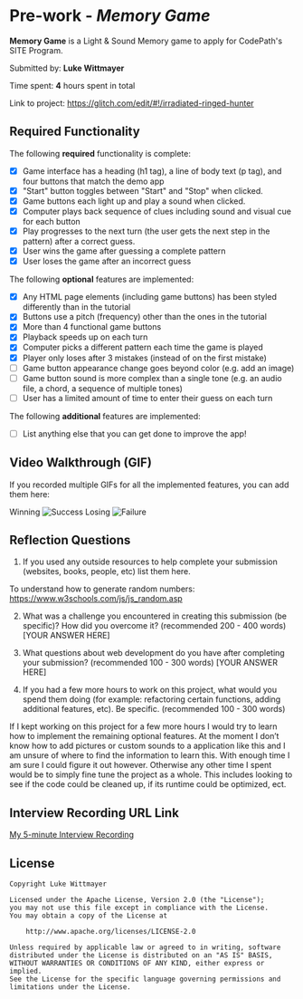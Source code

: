 # Pre-work - *Memory Game*

**Memory Game** is a Light & Sound Memory game to apply for CodePath's SITE Program. 

Submitted by: **Luke Wittmayer**

Time spent: **4** hours spent in total

Link to project: https://glitch.com/edit/#!/irradiated-ringed-hunter

## Required Functionality

The following **required** functionality is complete:

* [X] Game interface has a heading (h1 tag), a line of body text (p tag), and four buttons that match the demo app
* [X] "Start" button toggles between "Start" and "Stop" when clicked. 
* [X] Game buttons each light up and play a sound when clicked. 
* [X] Computer plays back sequence of clues including sound and visual cue for each button
* [X] Play progresses to the next turn (the user gets the next step in the pattern) after a correct guess. 
* [X] User wins the game after guessing a complete pattern
* [X] User loses the game after an incorrect guess

The following **optional** features are implemented:

* [X] Any HTML page elements (including game buttons) has been styled differently than in the tutorial
* [X] Buttons use a pitch (frequency) other than the ones in the tutorial
* [X] More than 4 functional game buttons
* [X] Playback speeds up on each turn
* [X] Computer picks a different pattern each time the game is played
* [X] Player only loses after 3 mistakes (instead of on the first mistake)
* [ ] Game button appearance change goes beyond color (e.g. add an image)
* [ ] Game button sound is more complex than a single tone (e.g. an audio file, a chord, a sequence of multiple tones)
* [ ] User has a limited amount of time to enter their guess on each turn

The following **additional** features are implemented:

- [ ] List anything else that you can get done to improve the app!

## Video Walkthrough (GIF)

If you recorded multiple GIFs for all the implemented features, you can add them here:

Winning
![Success](https://user-images.githubusercontent.com/92394723/160332714-6a1edd5c-796c-4618-a591-17b4f46be0e7.gif)
Losing
![Failure](https://user-images.githubusercontent.com/92394723/160332745-8300a349-a1c4-4faf-a875-05367881a7af.gif)

## Reflection Questions
1. If you used any outside resources to help complete your submission (websites, books, people, etc) list them here. 

To understand how to generate random numbers: https://www.w3schools.com/js/js_random.asp

2. What was a challenge you encountered in creating this submission (be specific)? How did you overcome it? (recommended 200 - 400 words) 
[YOUR ANSWER HERE]

3. What questions about web development do you have after completing your submission? (recommended 100 - 300 words) 
[YOUR ANSWER HERE]

4. If you had a few more hours to work on this project, what would you spend them doing (for example: refactoring certain functions, adding additional features, etc). Be specific. (recommended 100 - 300 words) 

If I kept working on this project for a few more hours I would try to learn how to implement the remaining optional features. At the moment I don’t know how to add pictures or custom sounds to a application like this and I am unsure of where to find the information to learn this. With enough time I am sure I could figure it out however. Otherwise any other time I spent would be to simply fine tune the project as a whole. This includes looking to see if the code could be cleaned up, if its runtime could be optimized, ect.



## Interview Recording URL Link

[My 5-minute Interview Recording](your-link-here)


## License

    Copyright Luke Wittmayer

    Licensed under the Apache License, Version 2.0 (the "License");
    you may not use this file except in compliance with the License.
    You may obtain a copy of the License at

        http://www.apache.org/licenses/LICENSE-2.0

    Unless required by applicable law or agreed to in writing, software
    distributed under the License is distributed on an "AS IS" BASIS,
    WITHOUT WARRANTIES OR CONDITIONS OF ANY KIND, either express or implied.
    See the License for the specific language governing permissions and
    limitations under the License.

